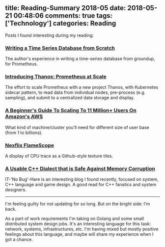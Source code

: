 title: Reading-Summary 2018-05
date: 2018-05-21 00:48:06
comments: true
tags: ['Technology']
categories: Reading
---

Posts I found interesting during my reading:

### [Writing a Time Series Database from Scratch](https://fabxc.org/tsdb/)

The author's experience in writing a time-series database from groundup, for
Prometheus.

### [Introducing Thanos: Prometheus at Scale](https://improbable.io/games/blog/thanos-prometheus-at-scale)

The effort to scale Prometheus with a new project Thanos,
with Kubernetes sidecar pattern, to read
data from individual nodes, pre-process (e.g. sampling), and submit to a
centralized data storage and display.

### [A Beginner's Guide To Scaling To 11 Million+ Users On Amazon's AWS](http://highscalability.com/blog/2016/1/11/a-beginners-guide-to-scaling-to-11-million-users-on-amazons.html)

What kind of machine/cluster you'll need for different size of user base (from 1 to billions).

### [Nexflix FlameScope](https://medium.com/netflix-techblog/netflix-flamescope-a57ca19d47bb)

A display of CPU trace as a Github-style texture tiles.


### [A Usable C++ Dialect that is Safe Against Memory Corruption](http://ithare.com/a-usable-c-dialect-that-is-safe-against-memory-corruption/)

IT-'No Bug'-Hare is an interesting blog I found recently,
focused on system, C++ language and game design. A good read for C++ fanatics
and system designers.

----

I'm feeling guilty for not updating for so long. But on the bright side: I'm back.

As a part of work requirements I'm taking on Golang and some small
distributed system design jobs. It's an interesting language for this task:
network, systems, infrastructures, etc. I'm having mixed but mostly
positive feelings about this language, and maybe will share my experience
when I got a chance.
